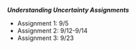 ***Understanding Uncertainty Assignments***

- Assignment 1: 9/5
- Assignment 2: 9/12-9/14
- Assignment 3: 9/23
